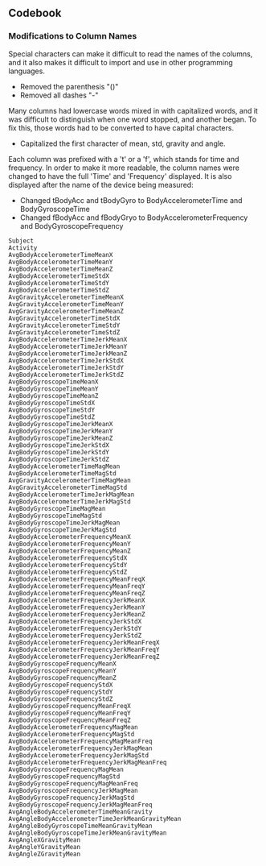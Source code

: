 ## Codebook

### Modifications to Column Names
Special characters can make it difficult to read the names of the columns, and it also makes it difficult to import and use in other programming languages.
- Removed the parenthesis "()"
- Removed all dashes "-"

Many columns had lowercase words mixed in with capitalized words, and it was difficult to distinguish when one word stopped, and another began. To fix this, those words had to be converted to have capital characters.
- Capitalized the first character of mean, std, gravity and angle.

Each column was prefixed with a 't' or a 'f', which stands for time and frequency. In order to make it more readable, the column names were changed to have the full 'Time' and 'Frequency' displayed. It is also displayed after the name of the device being measured: 
- Changed tBodyAcc and tBodyGyro to BodyAccelerometerTime and BodyGyroscopeTime
- Changed fBodyAcc and fBodyGryo to BodyAccelerometerFrequency and BodyGyroscopeFrequency

```
Subject
Activity
AvgBodyAccelerometerTimeMeanX
AvgBodyAccelerometerTimeMeanY
AvgBodyAccelerometerTimeMeanZ
AvgBodyAccelerometerTimeStdX
AvgBodyAccelerometerTimeStdY
AvgBodyAccelerometerTimeStdZ
AvgGravityAccelerometerTimeMeanX
AvgGravityAccelerometerTimeMeanY
AvgGravityAccelerometerTimeMeanZ
AvgGravityAccelerometerTimeStdX
AvgGravityAccelerometerTimeStdY
AvgGravityAccelerometerTimeStdZ
AvgBodyAccelerometerTimeJerkMeanX
AvgBodyAccelerometerTimeJerkMeanY
AvgBodyAccelerometerTimeJerkMeanZ
AvgBodyAccelerometerTimeJerkStdX
AvgBodyAccelerometerTimeJerkStdY
AvgBodyAccelerometerTimeJerkStdZ
AvgBodyGyroscopeTimeMeanX
AvgBodyGyroscopeTimeMeanY
AvgBodyGyroscopeTimeMeanZ
AvgBodyGyroscopeTimeStdX
AvgBodyGyroscopeTimeStdY
AvgBodyGyroscopeTimeStdZ
AvgBodyGyroscopeTimeJerkMeanX
AvgBodyGyroscopeTimeJerkMeanY
AvgBodyGyroscopeTimeJerkMeanZ
AvgBodyGyroscopeTimeJerkStdX
AvgBodyGyroscopeTimeJerkStdY
AvgBodyGyroscopeTimeJerkStdZ
AvgBodyAccelerometerTimeMagMean
AvgBodyAccelerometerTimeMagStd
AvgGravityAccelerometerTimeMagMean
AvgGravityAccelerometerTimeMagStd
AvgBodyAccelerometerTimeJerkMagMean
AvgBodyAccelerometerTimeJerkMagStd
AvgBodyGyroscopeTimeMagMean
AvgBodyGyroscopeTimeMagStd
AvgBodyGyroscopeTimeJerkMagMean
AvgBodyGyroscopeTimeJerkMagStd
AvgBodyAccelerometerFrequencyMeanX
AvgBodyAccelerometerFrequencyMeanY
AvgBodyAccelerometerFrequencyMeanZ
AvgBodyAccelerometerFrequencyStdX
AvgBodyAccelerometerFrequencyStdY
AvgBodyAccelerometerFrequencyStdZ
AvgBodyAccelerometerFrequencyMeanFreqX
AvgBodyAccelerometerFrequencyMeanFreqY
AvgBodyAccelerometerFrequencyMeanFreqZ
AvgBodyAccelerometerFrequencyJerkMeanX
AvgBodyAccelerometerFrequencyJerkMeanY
AvgBodyAccelerometerFrequencyJerkMeanZ
AvgBodyAccelerometerFrequencyJerkStdX
AvgBodyAccelerometerFrequencyJerkStdY
AvgBodyAccelerometerFrequencyJerkStdZ
AvgBodyAccelerometerFrequencyJerkMeanFreqX
AvgBodyAccelerometerFrequencyJerkMeanFreqY
AvgBodyAccelerometerFrequencyJerkMeanFreqZ
AvgBodyGyroscopeFrequencyMeanX
AvgBodyGyroscopeFrequencyMeanY
AvgBodyGyroscopeFrequencyMeanZ
AvgBodyGyroscopeFrequencyStdX
AvgBodyGyroscopeFrequencyStdY
AvgBodyGyroscopeFrequencyStdZ
AvgBodyGyroscopeFrequencyMeanFreqX
AvgBodyGyroscopeFrequencyMeanFreqY
AvgBodyGyroscopeFrequencyMeanFreqZ
AvgBodyAccelerometerFrequencyMagMean
AvgBodyAccelerometerFrequencyMagStd
AvgBodyAccelerometerFrequencyMagMeanFreq
AvgBodyAccelerometerFrequencyJerkMagMean
AvgBodyAccelerometerFrequencyJerkMagStd
AvgBodyAccelerometerFrequencyJerkMagMeanFreq
AvgBodyGyroscopeFrequencyMagMean
AvgBodyGyroscopeFrequencyMagStd
AvgBodyGyroscopeFrequencyMagMeanFreq
AvgBodyGyroscopeFrequencyJerkMagMean
AvgBodyGyroscopeFrequencyJerkMagStd
AvgBodyGyroscopeFrequencyJerkMagMeanFreq
AvgAngleBodyAccelerometerTimeMeanGravity
AvgAngleBodyAccelerometerTimeJerkMeanGravityMean
AvgAngleBodyGyroscopeTimeMeanGravityMean
AvgAngleBodyGyroscopeTimeJerkMeanGravityMean
AvgAngleXGravityMean
AvgAngleYGravityMean
AvgAngleZGravityMean
```
